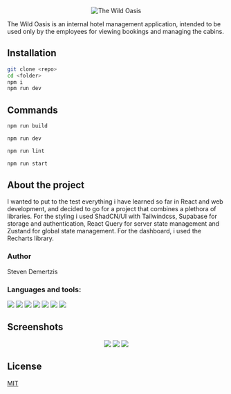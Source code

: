 <p align="center"> <img src="https://github.com/stevendemer/the-wild-oasis/assets/47676542/fca73202-afb1-4552-a5d8-aad3077b6b90" alt="The Wild Oasis" /> </p>



The Wild Oasis is an internal hotel management application, intended to be used only by the employees for viewing bookings and managing the cabins. 

## Installation

```bash
git clone <repo>
cd <folder>
npm i
npm run dev
```

## Commands

```javascript
npm run build

npm run dev

npm run lint

npm run start
```

## About the project

I wanted to put to the test everything i have learned so far in React and web development, and decided to go for a project
that combines a plethora of libraries. For the styling i used ShadCN/UI with Tailwindcss, Supabase for storage and authentication, React Query for server state management and Zustand for global state management. For the dashboard, i used the Recharts library.

### Author
Steven Demertzis


<h3 align="left">Languages and tools: </h3>


<p align="left">
<img src="https://img.shields.io/badge/TypeScript-007ACC?style=for-the-badge&logo=typescript&logoColor=white" />

<img src="https://img.shields.io/badge/PostgreSQL-316192?style=for-the-badge&logo=postgresql&logoColor=white"  />

<img src="https://img.shields.io/badge/Supabase-181818?style=for-the-badge&logo=supabase&logoColor=white" />

<img src="https://img.shields.io/badge/Tailwind_CSS-38B2AC?style=for-the-badge&logo=tailwind-css&logoColor=white" />

<img src="https://img.shields.io/badge/shadcn%2Fui-000000?style=for-the-badge&logo=shadcnui&logoColor=white" />

<img src="https://img.shields.io/badge/React_Query-FF4154?style=for-the-badge&logo=ReactQuery&logoColor=white" />

<img src="https://img.shields.io/badge/React_Router-CA4245?style=for-the-badge&logo=react-router&logoColor=white" />
</p>


## Screenshots

<p align="center">
<img src="https://github.com/stevendemer/the-wild-oasis/assets/47676542/0cd75289-4d80-422e-ab35-128276ac1e5c" />
<img src="https://github.com/stevendemer/the-wild-oasis/assets/47676542/dc2cd3a7-1029-4745-a574-a969b8d15208" />
<img src="https://github.com/stevendemer/the-wild-oasis/assets/47676542/5d05e72a-18ce-4e3b-829a-573bdf3a0395" />
</p>




## License

[MIT](https://choosealicense.com/licenses/mit/)
